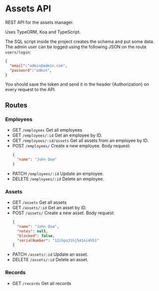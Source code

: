 # Assets API

REST API for the assets manager.

Uses TypeORM, Koa and TypeScript. 

The SQL script inside the project creates the schema and put some data. The admin user can be logged using the following JSON on the route `users/login`:
``` JSON
{
  "email":"admin@admin.com",
  "password":"admin",
}
```

You should save the token and send it in the header (Authorization) on every request to the API.

## Routes

### Employees

  - GET `/employees` Get all employees
  - GET `/employees/:id` Get an employee by ID. 
  - GET `/employees/:id/assets` Get all assets from an employee by ID.
  - POST `/employees/` Create a new employee. Body request:
      ```JSON
      {
        "name": "John Doe"
      }
      ```
  - PATCH `/employees/:id` Update an employee.
  - DELETE `/employees/:id` Delete an employee.

### Assets

  - GET `/assets` Get all assets
  - GET `/assets/:id` Get an asset by ID. 
  - POST `/assets/` Create a new asset. Body request:
      ```JSON
      {
        "name": "John Doe",
        "notes": null,
        "blocked": false,
        "serialNumber": "12ihpo31hj541oi4h51"
      }
      ```
  - PATCH `/assets/:id` Update an asset.
  - DELETE `/assets/:id` Delete an asset.

### Records

  - GET `/records` Get all records